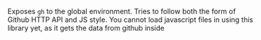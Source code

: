 Exposes `gh` to the global environment. Tries to follow both the form of Github
HTTP API and JS style. 
You cannot load javascript files in using this library yet, as it gets the data from github inside <script> tags.
so really the gists wont work unless you know for sure you wont get any with JS in them, same with looking at repo code that has JS in it.

    //authenticating as yourself, i'd recommend using something like Amplify to store the user credentials in localstorage
    amplify.store("username", "YourUserName");
    amplify.store("token", "yourincrediblylongandtotallyawesometoken");
    gh.authenticate(amplify.store("username"), amplify.store("password"));
    var user = gh.user(amplify.store("username"));
    
   //this pulls data showing your user information from github
   //puts your gravatar image inside a div
   user.show(function (data) {
        var data = data.user
        console.log(data);
        $('#somediv").html('<img src="http://gravatar.com/avatar/' + data.gravatar+id + '.jpg?s=80">');
    });

    //show a users repositories, iterates through them and then appends them to a div
    new repo.constructor.forUser(amplify.store("username"), RepoListCallback, data);
    
    function RepoListCallback(data){
        console.log(data);
        if(data.repositories.length > 0) {
           for(var r=0;r<data.repositories.length; r++){
               $('<h1>' + data.repositories[r].name + '</h1>').appendTo('#somediv');
         }
     }
   

    //grabbing data from a form and sending it to update a user
    var params = {
                "company" : $("#companyname").val(),
                "name"      : $("#name").val
     }

     gh.user(user).update(params); //There is no callback to this post

   
COMPLETE
========

* Authentication
* Users
* Repos
* Commits
* Issues
* Gists
* Network
* Objects

TODO
====
* Make calls to github to pull repository files without using <script>
* Documentation